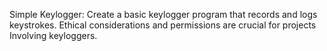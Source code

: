 Simple Keylogger: Create a basic keylogger program that records and logs keystrokes. Ethical considerations and permissions are crucial for projects Involving keyloggers.
